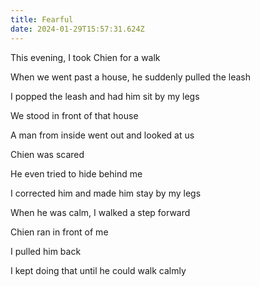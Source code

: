 ```yaml
---
title: Fearful
date: 2024-01-29T15:57:31.624Z
---
```


This evening, I took Chien for a walk

When we went past a house, he suddenly pulled the leash

I popped the leash and had him sit by my legs

We stood in front of that house

A man from inside went out and looked at us

Chien was scared

He even tried to hide behind me

I corrected him and made him stay by my legs

When he was calm, I walked a step forward

Chien ran in front of me

I pulled him back

I kept doing that until he could walk calmly
